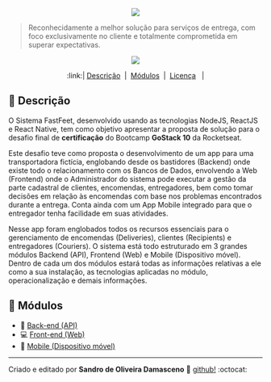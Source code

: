 <p align="center">
  <img src="https://i.imgur.com/b9HrmqJ.png">
</p>

> Reconhecidamente a melhor solução para serviços de entrega, com foco exclusivamente no cliente e totalmente comprometida em superar expectativas.

<p align="center">
  <img src="https://img.shields.io/badge/Version-0.1-blueviolet?style=plastic">
</p>

<p align="center">
:link:|&nbsp;<a href="#page_with_curl-Descrição">Descrição</a> &nbsp;|&nbsp; <a href="#file_folder-Módulos">Módulos</a> &nbsp;|&nbsp; <a href="https://github.com/SDamasceno-Dev/gostack10-fastfeet/blob/master/LICENSE.MD">Licença</a> &nbsp; |
</p>

## :page_with_curl: Descrição

O Sistema FastFeet, desenvolvido usando as tecnologias NodeJS, ReactJS e React Native, tem como objetivo apresentar a proposta de solução para o desafio final de **certificação** do Bootcamp **GoStack 10** da Rocketseat.

Este desafio teve como proposta o desenvolvimento de um app para uma transportadora fictícia, englobando desde os bastidores (Backend) onde existe todo o relacionamento com os Bancos de Dados, envolvendo a Web (Frontend) onde o Administrador do sistema pode executar a gestão da parte cadastral de clientes, encomendas, entregadores, bem como tomar decisões em relação às encomendas com base nos problemas encontrados durante a entrega. Conta ainda com um App Mobile integrado para que o entregador tenha facilidade em suas atividades.

Nesse app foram englobados todos os recursos essenciais para o gerenciamento de encomendas (Deliveries), clientes (Recipients) e entregadores (Couriers).
O sistema está todo estruturado em 3 grandes módulos Backend (API), Frontend (Web) e Mobile (Dispositivo móvel). Dentro de cada um dos módulos estará todas as informações relativas a ele como a sua instalação, as tecnologias aplicadas no módulo, operacionalização e demais informações.

## :file_folder: Módulos

- :wrench: <a href="https://github.com/SDamasceno-Dev/gostack-fastfeet-back_end">Back-end (API)</a>
- :computer: <a href="https://github.com/SDamasceno-Dev/gostasck-fastfeet-frontend">Front-end (Web)</a>
- :iphone: <a href="https://github.com/SDamasceno-Dev/gostack-fastfeet-mobile">Mobile (Dispositivo móvel)</a>

---
Criado e editado por **Sandro de Oliveira Damasceno** :space_invader: [github!](https://github.com/SDamasceno-Dev) :octocat: